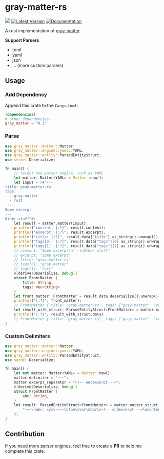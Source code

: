 # gray-matter-rs
![](https://github.com/yuchanns/gray-matter-rs/workflows/main/badge.svg?branch=main)
[![Latest Version](https://img.shields.io/crates/v/gray_matter.svg)](https://crates.io/crates/gray_matter)
[![Documentation](https://docs.rs/gray_matter/badge.svg)](https://docs.rs/gray_matter)

A rust implementation of [gray-matter](https://github.com/jonschlinkert/gray-matter).

**Support Parsers**
* toml
* yaml
* json
* ... (more custom parsers)

## Usage
### Add Dependency
Append this crate to the `Cargo.toml`:
```toml
[dependencies]
# other dependencies...
gray_matter = "0.1"
```
### Parse
```rust
use gray_matter::matter::Matter;
use gray_matter::engine::yaml::YAML;
use gray_matter::entity::ParsedEntityStruct;
use serde::Deserialize;

fn main() {
    // select one parser engine, such as YAML
    let matter: Matter<YAML> = Matter::new();
    let input = r#"---
title: gray-matter-rs
tags:
  - gray-matter
  - rust
---
Some excerpt
---
Other stuff"#;
    let result = matter.matter(input);
    println!("content: {:?}", result.content);
    println!("excerpt: {:?}", result.excerpt);
    println!("title: {:?}", result.data["title"].as_string().unwrap());
    println!("tags[0]: {:?}", result.data["tags"][0].as_string().unwrap());
    println!("tags[1]: {:?}", result.data["tags"][1].as_string().unwrap());
    // content: "Some excerpt\n---\nOther stuff"
    // excerpt: "Some excerpt"
    // title: "gray-matter-rs"
    // tags[0]: "gray-matter"
    // tags[1]: "rust"
    #[derive(Deserialize, Debug)]
    struct FrontMatter {
        title: String,
        tags: Vec<String>
    }
    let front_matter: FrontMatter = result.data.deserialize().unwrap();
    println!("{:?}", front_matter);
    // FrontMatter { title: "gray-matter-rs", tags: ["gray-matter", "rust"] }
    let result_with_struct: ParsedEntityStruct<FrontMatter> = matter.matter_struct(input);
    println!("{:?}", result_with_struct.data)
    // FrontMatter { title: "gray-matter-rs", tags: ["gray-matter", "rust"] }
}
```
### Custom Delimiters
```rust
use gray_matter::matter::Matter;
use gray_matter::engine::yaml::YAML;
use gray_matter::entity::ParsedEntityStruct;
use serde::Deserialize;

fn main() {
    let mut matter: Matter<YAML> = Matter::new();
    matter.delimiter = "~~~";
    matter.excerpt_separator = "<!-- endexcerpt -->";
    #[derive(Deserialize, Debug)]
    struct FrontMatter {
        abc: String,
    }
    let result: ParsedEntityStruct<FrontMatter> = matter.matter_struct(
        "~~~\nabc: xyz\n~~~\nfoo\nbar\nbaz\n<!-- endexcerpt -->\ncontent".to_string(),
    );
}
```
## Contribution
If you need more parser engines, feel free to create a **PR** to help me complete this crate.
